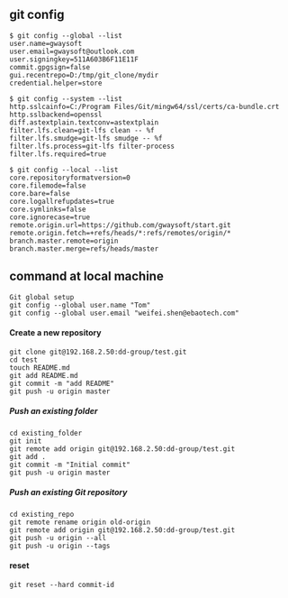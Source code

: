 ## git config
    $ git config --global --list
    user.name=gwaysoft
    user.email=gwaysoft@outlook.com
    user.signingkey=511A603B6F11E11F
    commit.gpgsign=false
    gui.recentrepo=D:/tmp/git_clone/mydir
    credential.helper=store
    
    $ git config --system --list
    http.sslcainfo=C:/Program Files/Git/mingw64/ssl/certs/ca-bundle.crt
    http.sslbackend=openssl
    diff.astextplain.textconv=astextplain
    filter.lfs.clean=git-lfs clean -- %f
    filter.lfs.smudge=git-lfs smudge -- %f
    filter.lfs.process=git-lfs filter-process
    filter.lfs.required=true
    
    $ git config --local --list
    core.repositoryformatversion=0
    core.filemode=false
    core.bare=false
    core.logallrefupdates=true
    core.symlinks=false
    core.ignorecase=true
    remote.origin.url=https://github.com/gwaysoft/start.git
    remote.origin.fetch=+refs/heads/*:refs/remotes/origin/*
    branch.master.remote=origin
    branch.master.merge=refs/heads/master

## command at local machine
    Git global setup
    git config --global user.name "Tom"
    git config --global user.email "weifei.shen@ebaotech.com"
    
#### Create a new repository
    git clone git@192.168.2.50:dd-group/test.git
    cd test
    touch README.md
    git add README.md
    git commit -m "add README"
    git push -u origin master
    
##### Push an existing folder
    cd existing_folder
    git init
    git remote add origin git@192.168.2.50:dd-group/test.git
    git add .
    git commit -m "Initial commit"
    git push -u origin master
    
##### Push an existing Git repository
    cd existing_repo
    git remote rename origin old-origin
    git remote add origin git@192.168.2.50:dd-group/test.git
    git push -u origin --all
    git push -u origin --tags
 
#### reset    
    git reset --hard commit-id